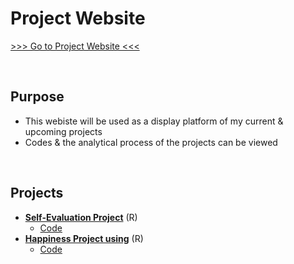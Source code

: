 # Project Website

[>>> Go to Project Website <<<](https://alin-96.github.io/)

<br>  

## Purpose
  - This webiste will be used as a display platform of my current & upcoming projects
  - Codes & the analytical process of the projects can be viewed

<br>  


## Projects
  - **[Self-Evaluation Project](https://alin-96.github.io/selfeval_main.html)** (R)
    - [Code](https://github.com/aLin-96/aLin-96.github.io/blob/main/selfeval_main.Rmd)
  - **[Happiness Project using](https://alin-96.github.io/happiness_main.html)** (R)
    - [Code](https://github.com/aLin-96/aLin-96.github.io/blob/main/happiness_main.Rmd)
